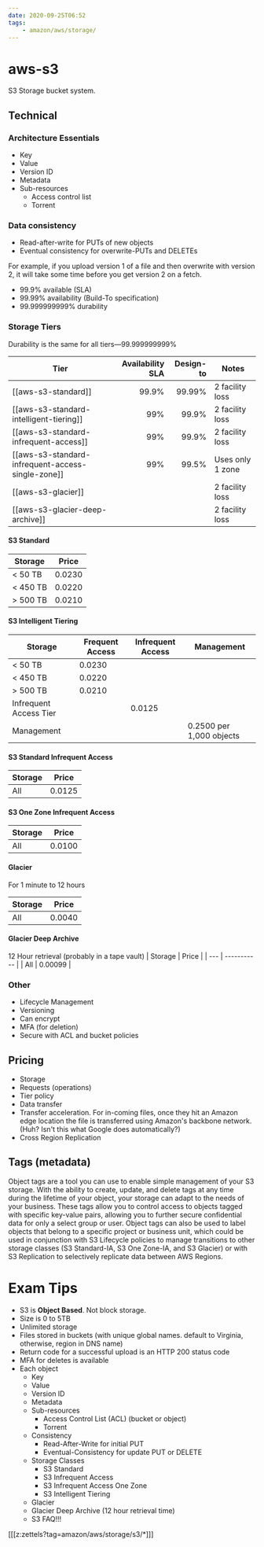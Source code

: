 ```yaml
---
date: 2020-09-25T06:52
tags:
    - amazon/aws/storage/
---
```


# aws-s3

S3 Storage bucket system.

## Technical

### Architecture Essentials
* Key
* Value
* Version ID
* Metadata
* Sub-resources
  * Access control list
  * Torrent

### Data consistency
* Read-after-write for PUTs of new objects
* Eventual consistency for overwrite-PUTs and DELETEs

For example, if you upload version 1 of a file and then overwrite with version 2, it will take some time before you get version 2 on a fetch.

* 99.9% available (SLA)
* 99.99% availability (Build-To specification)
* 99.999999999% durability


### Storage Tiers

Durability is the same for all tiers—99.999999999%

| Tier | Availability SLA | Design-to | Notes |
| --- |  ---: | ---: | --- |
| [[aws-s3-standard]]  | 99.9% | 99.99% | 2 facility loss |
| [[aws-s3-standard-intelligent-tiering]] | 99% | 99.9% |2 facility loss |
| [[aws-s3-standard-infrequent-access]]   | 99% |99.9% | 2 facility loss|
| [[aws-s3-standard-infrequent-access-single-zone]]  | 99% |99.5% | Uses only 1 zone|
| [[aws-s3-glacier]] | | | 2 facility loss|
| [[aws-s3-glacier-deep-archive]] | | | 2 facility loss|


#### S3 Standard


| Storage | Price |
| --- | ----------- |
| < 50 TB | 0.0230 |
| < 450 TB  | 0.0220 |
| > 500 TB | 0.0210 |


#### S3 Intelligent Tiering
 Storage | Frequent Access | Infrequent Access | Management |
| --- | ----------- | --- |  -- |
| < 50 TB | 0.0230 |
| < 450 TB  | 0.0220 |
| > 500 TB | 0.0210 |
| Infrequent Access Tier |  | 0.0125 |
| Management | | | 0.2500 per 1,000 objects |



#### S3 Standard Infrequent Access
| Storage | Price |
| --- | ----------- |
| All | 0.0125 |


#### S3 One Zone Infrequent Access

| Storage | Price |
| --- | ----------- |
| All | 0.0100 |

#### Glacier
For 1 minute to 12 hours

| Storage | Price |
| --- | ----------- |
| All | 0.0040 |


#### Glacier Deep Archive
12 Hour retrieval (probably in a tape vault)
| Storage | Price |
| --- | ----------- |
| All | 0.00099 |



### Other
* Lifecycle Management
* Versioning
* Can encrypt
* MFA (for deletion)
* Secure with ACL and bucket policies

## Pricing
* Storage
* Requests (operations)
* Tier policy
* Data transfer
* Transfer acceleration. For in-coming files, once they hit an Amazon edge location the file is transferred using Amazon's backbone network. (Huh? Isn't this what Google does automatically?)
* Cross Region Replication

## Tags (metadata)

Object tags are a tool you can use to enable simple management of your S3 storage. With the ability to create, update, and delete tags at any time during the lifetime of your object, your storage can adapt to the needs of your business. These tags allow you to control access to objects tagged with specific key-value pairs, allowing you to further secure confidential data for only a select group or user. Object tags can also be used to label objects that belong to a specific project or business unit, which could be used in conjunction with S3 Lifecycle policies to manage transitions to other storage classes (S3 Standard-IA, S3 One Zone-IA, and S3 Glacier) or with S3 Replication to selectively replicate data between AWS Regions.



# Exam Tips
* S3 is **Object Based**. Not block storage.
* Size is 0 to 5TB
* Unlimited storage
* Files stored in buckets (with unique global names. default to Virginia, otherwise, region in DNS name)
* Return code for a successful upload is an HTTP 200 status code
* MFA for deletes is available
* Each object
  * Key
  * Value
  * Version ID
  * Metadata
  * Sub-resources
    * Access Control List (ACL) (bucket or object)
    * Torrent
  * Consistency
    * Read-After-Write for initial PUT
    * Eventual-Consistency for update PUT or DELETE
  * Storage Classes
    * S3 Standard
    * S3 Infrequent Access
    * S3 Infrequent Access One Zone
    * S3 Intelligent Tiering
  * Glacier
  * Glacier Deep Archive (12 hour retrieval time)
  * S3 FAQ!!!

[[[z:zettels?tag=amazon/aws/storage/s3/*]]]